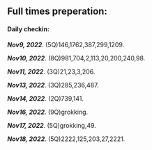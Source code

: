 ## Full times preperation:
#### Daily checkin:  
***Nov9, 2022***.
(5Q)146,1762,387,299,1209.

***Nov10, 2022***.
(8Q)981,704,2,113,20,200,240,98.

***Nov11, 2022***.
(3Q)21,23,3,206.

***Nov13, 2022***.
(3Q)285,236,487.

***Nov14, 2022***.
(2Q)739,141.

***Nov16, 2022***.
(9Q)grokking.

***Nov17, 2022***.
(5Q)grokking,49.

***Nov18, 2022***.
(5Q)2222,125,203,27,2221.
